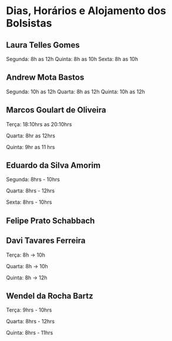 Dias, Horários e Alojamento dos Bolsistas
=========================================

Laura Telles Gomes
------------------
Segunda: 8h as 12h
Quinta: 8h as 10h
Sexta: 8h as 10h

Andrew Mota Bastos
------------------
Segunda: 10h as 12h
Quarta: 8h as 12h
Quinta: 10h as 12h

Marcos Goulart de Oliveira
--------------------------
Terça: 18:10hrs as 20:10hrs

Quarta: 8hr as 12hrs

Quinta: 9hr as 11 hrs

Eduardo da Silva Amorim
-----------------------

Segunda: 8hrs - 10hrs

Quarta: 8hrs - 12hrs

Sexta: 8hrs - 10hrs


Felipe Prato Schabbach
----------------------

Davi Tavares Ferreira
---------------------
Terça: 8h -> 10h

Quarta: 8h -> 10h

Quinta: 8h -> 12h

Wendel da Rocha Bartz
---------------------

Terça: 9hrs - 10hrs

Quarta: 8hrs - 12hrs

Quinta: 8hrs - 11hrs
